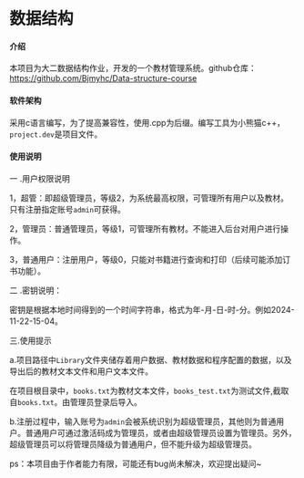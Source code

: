 # 数据结构

#### 介绍
本项目为大二数据结构作业，开发的一个教材管理系统。github仓库：https://github.com/Bjmyhc/Data-structure-course

#### 软件架构
采用c语言编写，为了提高兼容性，使用.cpp为后缀。编写工具为小熊猫c++，`project.dev`是项目文件。


#### 使用说明

一 .用户权限说明

1，超管：即超级管理员，等级2，为系统最高权限，可管理所有用户以及教材。只有注册指定账号`admin`可获得。

2，管理员：普通管理员，等级1，可管理所有教材。不能进入后台对用户进行操作。

3，普通用户：注册用户，等级0，只能对书籍进行查询和打印（后续可能添加订书功能）。

二 .密钥说明：

密钥是根据本地时间得到的一个时间字符串，格式为年-月-日-时-分。例如2024-11-22-15-04。

三.使用提示

a.项目路径中`Library`文件夹储存着用户数据、教材数据和程序配置的数据，以及导出后的教材文本文件和用户文本文件。

在项目根目录中，`books.txt`为教材文本文件，`books_test.txt`为测试文件,截取自`books.txt`。由管理员登录后导入。

b.注册过程中，输入账号为`admin`会被系统识别为超级管理员，其他则为普通用户。普通用户可通过激活码成为管理员，或者由超级管理员设置为管理员。另外，超级管理员可以将管理员降级为普通用户，但不能升级为超级管理员。



ps：本项目由于作者能力有限，可能还有bug尚未解决，欢迎提出疑问~



